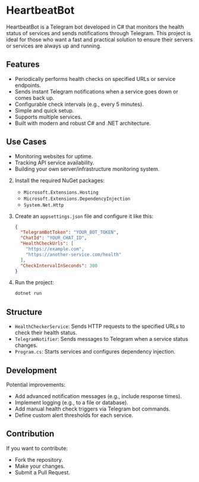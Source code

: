 # HeartbeatBot

HeartbeatBot is a Telegram bot developed in C# that monitors the health status of services and sends notifications through Telegram.
This project is ideal for those who want a fast and practical solution to ensure their servers or services are always up and running.

## Features

- Periodically performs health checks on specified URLs or service endpoints.
- Sends instant Telegram notifications when a service goes down or comes back up.
- Configurable check intervals (e.g., every 5 minutes).
- Simple and quick setup.
- Supports multiple services.
- Built with modern and robust C# and .NET architecture.

## Use Cases

- Monitoring websites for uptime.
- Tracking API service availability.
- Building your own server/infrastructure monitoring system.

2. Install the required NuGet packages:
    - `Microsoft.Extensions.Hosting`
    - `Microsoft.Extensions.DependencyInjection`
    - `System.Net.Http`

3. Create an `appsettings.json` file and configure it like this:
    ```json
    {
      "TelegramBotToken": "YOUR_BOT_TOKEN",
      "ChatId": "YOUR_CHAT_ID",
      "HealthCheckUrls": [
        "https://example.com",
        "https://another-service.com/health"
      ],
      "CheckIntervalInSeconds": 300
    }
    ```

4. Run the project:
    ```bash
    dotnet run
    ```

## Structure

- `HealthCheckerService`: Sends HTTP requests to the specified URLs to check their health status.
- `TelegramNotifier`: Sends messages to Telegram when a service status changes.
- `Program.cs`: Starts services and configures dependency injection.

## Development

Potential improvements:
- Add advanced notification messages (e.g., include response times).
- Implement logging (e.g., to a file or database).
- Add manual health check triggers via Telegram bot commands.
- Define custom alert thresholds for each service.

## Contribution

If you want to contribute:
- Fork the repository.
- Make your changes.
- Submit a Pull Request.

